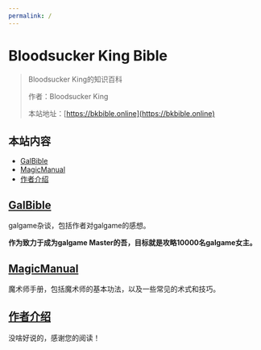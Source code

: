 ```yaml
---
permalink: /
---
```


# Bloodsucker King Bible

> Bloodsucker King的知识百科
>
> 作者：Bloodsucker King
>
> 本站地址：[https://bkbible.online](https://bkbible.online)

## 本站内容

- [GalBible](/Galbible/)
- [MagicManual](/MagicManual/)
- [作者介绍](/作者)


## [GalBible](/Galbible/)

galgame杂谈，包括作者对galgame的感想。

**作为致力于成为galgame Master的吾，目标就是攻略10000名galgame女主。**


## [MagicManual](/MagicManual/)

魔术师手册，包括魔术师的基本功法，以及一些常见的术式和技巧。

## [作者介绍](/作者)

没啥好说的，感谢您的阅读！
